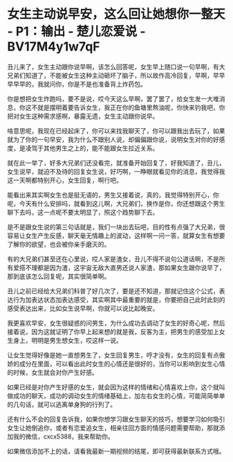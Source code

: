 # 女生主动说早安，这么回让她想你一整天 - P1：输出 - 楚儿恋爱说 - BV17M4y1w7qF

丑儿来了，女生主动跟你说早啊，该怎么回答呢，女生早上随口说一句早啊，有大兄弟们知道了，不能被女生这种主动砸坏了脑子，所以故作高冷回复，早啊，早早早早早的，我就问你，你是不是也准备背上炸药包。

你是想把女生炸跑吗，要不是说，哎今天这么早啊，罢了罢了，给女生发一大堆消息，你这不就是摆明着要告诉女生，我正在你的鱼塘里熬油呢，你快来钓我吧，你把对女生这种需求感啊，暴露无遗，女生主动跟你说早。

啥意思呢，我现在已经起床了，你可以来找我聊天了，你可以跟我出去玩了，如果就为了你的一句早安，我为什么不跟别人说，却偏偏跟你说，说明女生对你的好感度，是凌驾于其他男生之上的，能不能跟女生拉近关系。

就在此一举了，好多大兄弟们还没看完，就准备开始回复了，好我知道了，丑儿，女生说早，就迫不及待的回复女生说，好巧啊，一睁眼就看见你的消息，我觉得我这一天啊都特别开心，女生回复，啊行吧。

能看出来其实啊女生也是挺无语的，男生又接着说，真的，我觉得特别开心，你呢，今天有什么安排吗，就看到这儿啊，大兄弟们，换作是你，你还想跟这个男生聊下去吗，这一点呢不要太明显了，照这个趋势聊下去。

是不是跟女生说的第三句话就是，我们一块出去玩吧，目的性有点强了大兄弟，很容易让女生产生反感，聊天毫无情趣上的波动，这样啊一问一答，就算女生有想要了解你的欲望，也会被你亲手磨灭的。

有的大兄弟们甚至还在心里说，哎人家是渣女，丑儿不得不说句公道话啊，不是所有爱搭不理都是因为渣，这宇宙无敌大直男还说人家渣，那如果女生跟你说早了，那到底该怎么回复呢，其实很简单啊。

丑儿之前已经给大兄弟们科普了好几次了，要是还不知道，那就记住这个公式，表达行为加表达状态加表达感受，其实啊其中最重要的就是，你要把自己此时此刻的感受表达出来，比如女生说早啊，你就可以说比起晚安。

我更喜欢早安，女生很疑惑的问男生，为什么成功去调动了女生的好奇心呢，然后接着说，因为这就证明了你早上起来想的就是我，反客为主，把男生的感受加上女生身上，明明是男生想女生，哎这样一说。

让女生觉得好像是她一直想男生了，女生回复男生，哼才没有，女生的回复有点傲娇的成分在里面，可以看出此时女生的心情还是很好的，当你可以影响到女生心情的时候，女生就会对你产生好感。

如果已经是对你产生好感的女生，就会因为这样的情绪和心情喜欢上你，这个就叫做成功的聊天，成功的调动女生的情绪基础上，加左右女生的心情，可能简简单单的几句话，就可以逃离单身狗的行列了。

还有什么不会的回复告诉我，如果你想学习跟女生聊天的技巧，想要学习如何吸引女生让她倒追你，或者有恋爱追女生，相亲往回方面的情感问题需要帮助，那就添加我的微信，cxcx5388，我来帮助你。

如果微信添加不上的话，请看我最新一期视频的结尾，即可获得最新联系方式哦。